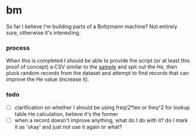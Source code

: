# bm

So far I believe I'm building parts of a Boltzmann machine? Not entirely sure, otherwise it's interesting.

### process

When this is completed I should be able to provide the script (or at least this proof of concept) a CSV similar to the [sample](sample.csv) and spit out the _He_, then pluck random records from the dataset and attempt to find records that can improve the He value (increase it).

### todo

- [ ] clarification on whether I should be using freq/2*len or freq^2 for lookup table He calculation, believe it's the former
- [ ] when a record doesn't improve anything, what do I do with it? do I mark it as 'okay' and just not use it again or what?
